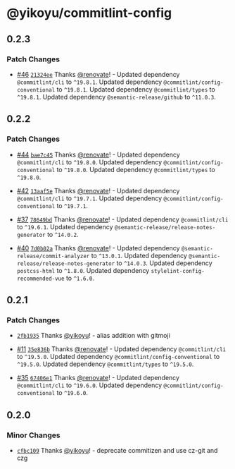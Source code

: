 # @yikoyu/commitlint-config

## 0.2.3

### Patch Changes

- [#46](https://github.com/yikoyu/unconfig/pull/46) [`21324ee`](https://github.com/yikoyu/unconfig/commit/21324ee1cb61a1343556b1bab6fdab612f267f95) Thanks [@renovate](https://github.com/apps/renovate)! - Updated dependency `@commitlint/cli` to `^19.8.1`.
  Updated dependency `@commitlint/config-conventional` to `^19.8.1`.
  Updated dependency `@commitlint/types` to `^19.8.1`.
  Updated dependency `@semantic-release/github` to `^11.0.3`.

## 0.2.2

### Patch Changes

- [#44](https://github.com/yikoyu/unconfig/pull/44) [`bae7c45`](https://github.com/yikoyu/unconfig/commit/bae7c45dc56218f16bb0211d99de637303fc1ced) Thanks [@renovate](https://github.com/apps/renovate)! - Updated dependency `@commitlint/cli` to `^19.8.0`.
  Updated dependency `@commitlint/config-conventional` to `^19.8.0`.
  Updated dependency `@commitlint/types` to `^19.8.0`.

- [#42](https://github.com/yikoyu/unconfig/pull/42) [`13aaf5e`](https://github.com/yikoyu/unconfig/commit/13aaf5e9187be070bbe75ee9bd3e927a5572e8ed) Thanks [@renovate](https://github.com/apps/renovate)! - Updated dependency `@commitlint/cli` to `^19.7.1`.
  Updated dependency `@commitlint/config-conventional` to `^19.7.1`.

- [#37](https://github.com/yikoyu/unconfig/pull/37) [`78649bd`](https://github.com/yikoyu/unconfig/commit/78649bde344edbecb5d9d743ef8c2cf419e4e0d6) Thanks [@renovate](https://github.com/apps/renovate)! - Updated dependency `@commitlint/cli` to `^19.6.1`.
  Updated dependency `@semantic-release/release-notes-generator` to `^14.0.2`.

- [#40](https://github.com/yikoyu/unconfig/pull/40) [`7d0b02a`](https://github.com/yikoyu/unconfig/commit/7d0b02a60684c47cbf9f65385427e327e9b61c93) Thanks [@renovate](https://github.com/apps/renovate)! - Updated dependency `@semantic-release/commit-analyzer` to `^13.0.1`.
  Updated dependency `@semantic-release/release-notes-generator` to `^14.0.3`.
  Updated dependency `postcss-html` to `^1.8.0`.
  Updated dependency `stylelint-config-recommended-vue` to `^1.6.0`.

## 0.2.1

### Patch Changes

- [`2fb1935`](https://github.com/yikoyu/unconfig/commit/2fb1935ad6b90575c861aaf2c832beea30ec740b) Thanks [@yikoyu](https://github.com/yikoyu)! - alias addition with gitmoji

- [#11](https://github.com/yikoyu/unconfig/pull/11) [`35e836b`](https://github.com/yikoyu/unconfig/commit/35e836bbdc6a40ec1819fdc3ac6a6f3404df9669) Thanks [@renovate](https://github.com/apps/renovate)! - Updated dependency `@commitlint/cli` to `^19.5.0`.
  Updated dependency `@commitlint/config-conventional` to `^19.5.0`.
  Updated dependency `@commitlint/types` to `^19.5.0`.

- [#35](https://github.com/yikoyu/unconfig/pull/35) [`67406e1`](https://github.com/yikoyu/unconfig/commit/67406e15960468ca0ee93f9060ce748db3346dbe) Thanks [@renovate](https://github.com/apps/renovate)! - Updated dependency `@commitlint/cli` to `^19.6.0`.
  Updated dependency `@commitlint/config-conventional` to `^19.6.0`.

## 0.2.0

### Minor Changes

- [`cfbc109`](https://github.com/yikoyu/unconfig/commit/cfbc10955a844ecee9bfb69bd9b9633d3a04ae2a) Thanks [@yikoyu](https://github.com/yikoyu)! - deprecate commitizen and use cz-git and czg
